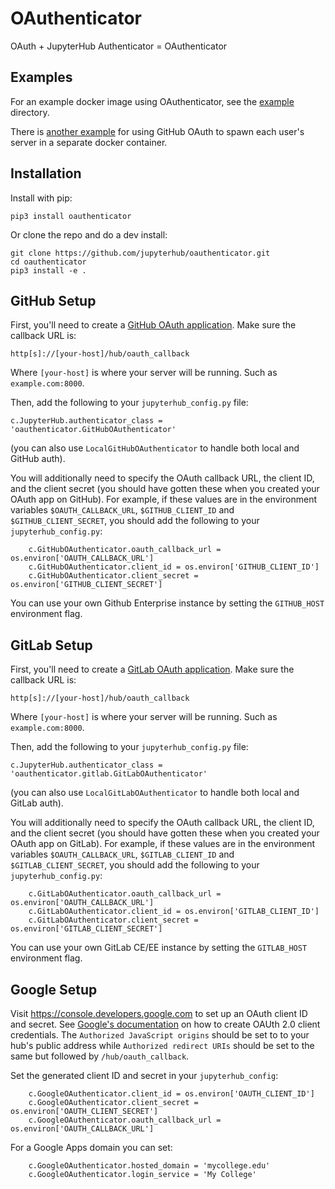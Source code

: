 # OAuthenticator

OAuth + JupyterHub Authenticator = OAuthenticator

## Examples

For an example docker image using OAuthenticator, see the [example](example)
directory.

There is [another
example](https://github.com/jupyterhub/dockerspawner/tree/master/examples/oauth)
for using GitHub OAuth to spawn each user's server in a separate docker
container.

## Installation

Install with pip:

    pip3 install oauthenticator

Or clone the repo and do a dev install:

    git clone https://github.com/jupyterhub/oauthenticator.git
    cd oauthenticator
    pip3 install -e .


## GitHub Setup

First, you'll need to create a [GitHub OAuth
application](https://github.com/settings/applications/new). Make sure the
callback URL is:

    http[s]://[your-host]/hub/oauth_callback

Where `[your-host]` is where your server will be running. Such as
`example.com:8000`.

Then, add the following to your `jupyterhub_config.py` file:

    c.JupyterHub.authenticator_class = 'oauthenticator.GitHubOAuthenticator'

(you can also use `LocalGitHubOAuthenticator` to handle both local and GitHub
auth).

You will additionally need to specify the OAuth callback URL, the client ID, and
the client secret (you should have gotten these when you created your OAuth app
on GitHub). For example, if these values are in the environment variables
`$OAUTH_CALLBACK_URL`, `$GITHUB_CLIENT_ID` and `$GITHUB_CLIENT_SECRET`, you
should add the following to your `jupyterhub_config.py`:
```
    c.GitHubOAuthenticator.oauth_callback_url = os.environ['OAUTH_CALLBACK_URL']
    c.GitHubOAuthenticator.client_id = os.environ['GITHUB_CLIENT_ID']
    c.GitHubOAuthenticator.client_secret = os.environ['GITHUB_CLIENT_SECRET']
```

You can use your own Github Enterprise instance by setting the `GITHUB_HOST` environment
flag.
## GitLab Setup

First, you'll need to create a [GitLab OAuth
application](http://docs.gitlab.com/ce/integration/oauth_provider.html). Make sure the
callback URL is:

    http[s]://[your-host]/hub/oauth_callback

Where `[your-host]` is where your server will be running. Such as
`example.com:8000`.

Then, add the following to your `jupyterhub_config.py` file:

    c.JupyterHub.authenticator_class = 'oauthenticator.gitlab.GitLabOAuthenticator'

(you can also use `LocalGitLabOAuthenticator` to handle both local and GitLab
auth).

You will additionally need to specify the OAuth callback URL, the client ID, and
the client secret (you should have gotten these when you created your OAuth app
on GitLab). For example, if these values are in the environment variables
`$OAUTH_CALLBACK_URL`, `$GITLAB_CLIENT_ID` and `$GITLAB_CLIENT_SECRET`, you
should add the following to your `jupyterhub_config.py`:
```
    c.GitLabOAuthenticator.oauth_callback_url = os.environ['OAUTH_CALLBACK_URL']
    c.GitLabOAuthenticator.client_id = os.environ['GITLAB_CLIENT_ID']
    c.GitLabOAuthenticator.client_secret = os.environ['GITLAB_CLIENT_SECRET']
```

You can use your own GitLab CE/EE instance by setting the `GITLAB_HOST` environment
flag.
## Google Setup

Visit https://console.developers.google.com to set up an OAuth client ID and secret. See [Google's documentation](https://developers.google.com/identity/protocols/OAuth2) on how to create OAUth 2.0 client credentials. The `Authorized JavaScript origins` should be set to to your hub's public address while `Authorized redirect URIs` should be set to the same but followed by `/hub/oauth_callback`.

Set the generated client ID and secret in your `jupyterhub_config`:
```
    c.GoogleOAuthenticator.client_id = os.environ['OAUTH_CLIENT_ID']
    c.GoogleOAuthenticator.client_secret = os.environ['OAUTH_CLIENT_SECRET']
    c.GoogleOAuthenticator.oauth_callback_url = os.environ['OAUTH_CALLBACK_URL']
```
For a Google Apps domain you can set:
```
    c.GoogleOAuthenticator.hosted_domain = 'mycollege.edu'
    c.GoogleOAuthenticator.login_service = 'My College'
```


